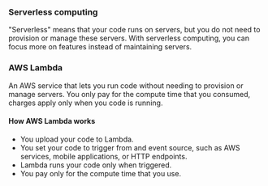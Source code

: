 ### Serverless computing
"Serverless" means that your code runs on servers, but you do not need to provision or manage these servers. With serverless computing, you can focus more on features instead of maintaining servers.

### AWS Lambda
An AWS service that lets you run code without needing to provision or manage servers. You only pay for the compute time that you consumed, charges apply only when you code is running.

#### How AWS Lambda works
- You upload your code to Lambda.
- You set your code to trigger from and event source, such as AWS services, mobile applications, or HTTP endpoints.
- Lambda runs your code only when triggered.
- You pay only for the compute time that you use.

